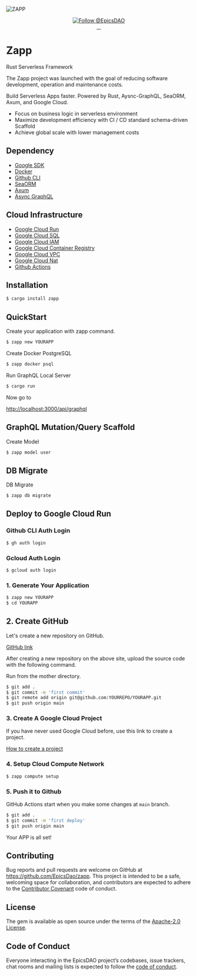 ![ZAPP](https://storage.googleapis.com/zapp-bucket/img/ZAPP-logo.jpeg)
<p align="center">
  <a href="https://twitter.com/intent/follow?screen_name=EpicsDAO">
    <img src="https://img.shields.io/twitter/follow/EpicsDAO.svg?label=Follow%20@EpicsDAO" alt="Follow @EpicsDAO" />
  </a>
  <br/>
  <a aria-label="Crate Version" href="https://crates.io/crates/zapp">
    <img alt="" src="https://badgen.net/crates/v/zapp">
  </a>
  <a aria-label="Crate Download" href="https://crates.io/crates/zapp">
    <img alt="" src="https://badgen.net/crates/d/zapp">
  </a>
  <a aria-label="License" href="https://github.com/EpicsDao/epics/blob/master/LICENSE.txt">
    <img alt="" src="https://badgen.net/badge/license/Apache/blue">
  </a>
    <a aria-label="Code of Conduct" href="https://github.com/EpicsDao/epics/blob/master/CODE_OF_CONDUCT.md">
    <img alt="" src="https://img.shields.io/badge/Contributor%20Covenant-2.1-4baaaa.svg">
  </a>
</p>

# Zapp

Rust Serverless Framework

The Zapp project was launched with the goal of reducing software development, operation and maintenance costs. 

Build Serverless Apps faster.
Powered by Rust, Aysnc-GraphQL, SeaORM, Axum, and Google Cloud. 

- Focus on business logic in serverless environment
- Maximize development efficiency with CI / CD standard schema-driven Scaffold
- Achieve global scale with lower management costs


## Dependency

- [Google SDK](https://cloud.google.com/sdk/docs)
- [Docker](https://www.docker.com/)
- [Github CLI](https://cli.github.com/)
- [SeaORM](https://www.sea-ql.org/SeaORM/)
- [Axum](https://github.com/tokio-rs/axum)
- [Async GraphQL](https://github.com/async-graphql/async-graphql)

## Cloud Infrastructure

- [Google Cloud Run](https://cloud.google.com/run)
- [Google Cloud SQL](https://cloud.google.com/sql)
- [Google Cloud IAM](https://cloud.google.com/iam)
- [Google Cloud Container Registry](https://cloud.google.com/container-registry)
- [Google Cloud VPC](https://cloud.google.com/vpc)
- [Google Cloud Nat](https://cloud.google.com/nat)
- [Github Actions](https://github.com/features/actions)


## Installation

```bash
$ cargo install zapp
```

## QuickStart

Create your application with zapp command.
```bash
$ zapp new YOURAPP
```

Create Docker PostgreSQL
```bash
$ zapp docker psql
```

Run GraphQL Local Server
```bash
$ cargo run
```

Now go to

[http://localhost:3000/api/graphql](http://localhost:3000/api/graphql)


## GraphQL Mutation/Query Scaffold 

Create Model
```bash
$ zapp model user
```

## DB Migrate

DB Migrate
```bash
$ zapp db migrate
```


## Deploy to Google Cloud Run

### Github CLI Auth Login

```bash
$ gh auth login
```

### Gcloud Auth Login

```bash
$ gcloud auth login
```


### 1. Generate Your Application
```bash
$ zapp new YOURAPP
$ cd YOURAPP
```

## 2. Create GitHub

Let's create a new repository on GitHub.

[GitHub link](https://github.com)

After creating a new repository on the above site, upload the source code with the following command.

Run from the mother directory.

```bash
$ git add .
$ git commit -m 'first commit'
$ git remote add origin git@github.com:YOURREPO/YOURAPP.git
$ git push origin main
```

### 3. Create A Google Cloud Project

If you have never used Google Cloud before, use this link to create a project.

[How to create a project](https://cloud.google.com/resource-manager/docs/creating-managing-projects)


### 4. Setup Cloud Compute Network
```bash
$ zapp compute setup
```

### 5. Push it to Github

GitHub Actions start when you make some changes at `main` branch.

```bash
$ git add .
$ git commit -m 'first deploy'
$ git push origin main
```

Your APP is all set!


## Contributing

Bug reports and pull requests are welcome on GitHub at https://github.com/EpicsDao/zapp. This project is intended to be a safe, welcoming space for collaboration, and contributors are expected to adhere to the [Contributor Covenant](http://contributor-covenant.org) code of conduct.

## License

The gem is available as open source under the terms of the [Apache-2.0 License](https://www.apache.org/licenses/LICENSE-2.0).

## Code of Conduct

Everyone interacting in the EpicsDAO project’s codebases, issue trackers, chat rooms and mailing lists is expected to follow the [code of conduct](https://github.com/EpicsDao/zapp/blob/master/CODE_OF_CONDUCT.md).
